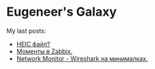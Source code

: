 # Eugeneer's Galaxy
My last posts:
<!-- blogger articles start -->
- <a href="http://nyukers.blogspot.com/2024/10/heic.html" target="_blank">HEIC файл?</a>
- <a href="http://nyukers.blogspot.com/2024/10/zabbix.html" target="_blank">Моменты в Zabbix.</a>
- <a href="http://nyukers.blogspot.com/2024/10/network-monitor-wireshark.html" target="_blank">Network Monitor - Wireshark на минималках.</a>

<!-- blogger articles end -->

